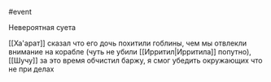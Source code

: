 #event

Невероятная суета

[[Ха'арат]] сказал что его дочь похитили гоблины, чем мы отвлекли внимание на корабле (чуть не убили [[Ирритил|Ирритила]] попутно), [[Шучу]] за это время обчистил баржу, я смог убедить окружающих что не при делах
